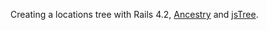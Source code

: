 Creating a locations tree with Rails 4.2, [Ancestry](https://github.com/stefankroes/ancestry) and [jsTree](https://github.com/vakata/jstree).